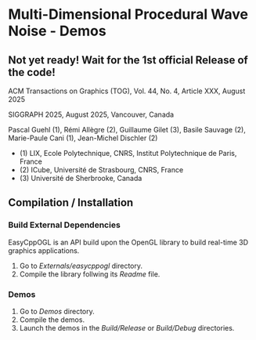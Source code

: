 # Multi-Dimensional Procedural Wave Noise - Demos

## Not yet ready! Wait for the 1st official Release of the code!

ACM Transactions on Graphics (TOG), Vol. 44, No. 4, Article XXX, August 2025

SIGGRAPH 2025, August 2025, Vancouver, Canada

Pascal Guehl (1), Rémi Allègre (2), Guillaume Gilet (3), Basile Sauvage (2), Marie-Paule Cani (1), Jean-Michel Dischler (2)

- (1) LIX, Ecole Polytechnique, CNRS, Institut Polytechnique de Paris, France
- (2) ICube, Université de Strasbourg, CNRS, France
- (3) Université de Sherbrooke, Canada

## Compilation / Installation

### Build External Dependencies
EasyCppOGL is an API build upon the OpenGL library to build real-time 3D graphics applications.
1) Go to *Externals/easycppogl* directory.
2) Compile the library follwing its *Readme* file.

### Demos
1) Go to *Demos* directory.
2) Compile the demos.
3) Launch the demos in the *Build/Release* or *Build/Debug* directories.
